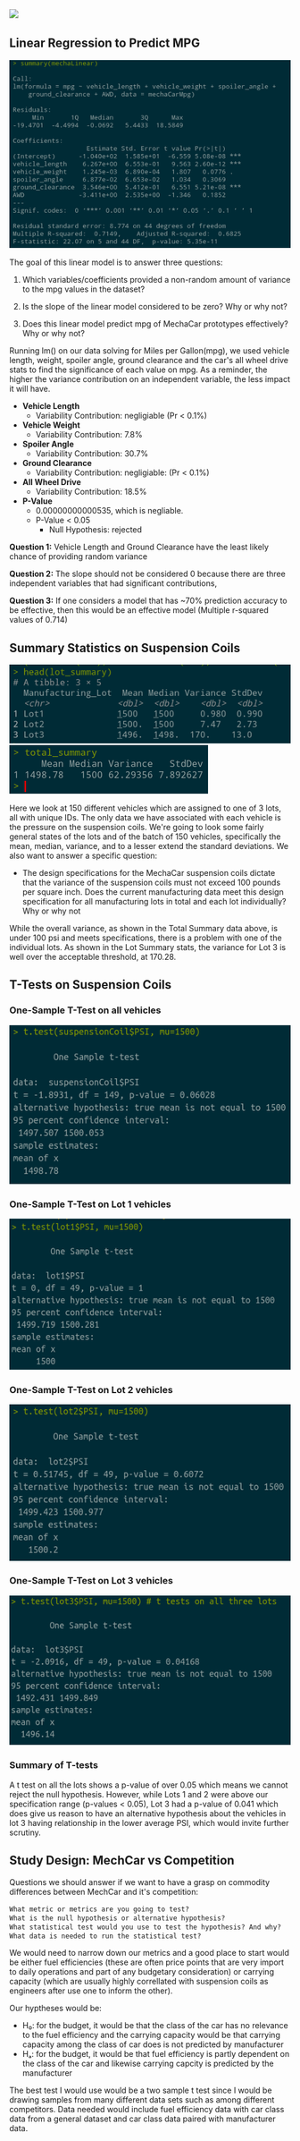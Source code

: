<img src="https://user-images.githubusercontent.com/101137700/182009559-2af021c9-c60b-4247-9f4a-6e44b9909398.png">

## Linear Regression to Predict MPG

<div id="header" align="center">
  <img src="images/MechaSummary.png"/>
</div>

The goal of this linear model is to answer three questions:
1) Which variables/coefficients provided a non-random amount of variance to the mpg values in the dataset?

2) Is the slope of the linear model considered to be zero? Why or why not?

3) Does this linear model predict mpg of MechaCar prototypes effectively? Why or why not?

Running lm() on our data solving for Miles per Gallon(mpg), we used vehicle length, weight, spoiler angle, ground clearance and the car's all wheel drive stats to find the significance of each value on mpg. As a reminder, the higher the variance contribution on an independent variable, the less impact it will have.


<ul>
    <li><b>Vehicle Length</b>
        <ul>
            <li>Variability Contribution: negligiable (Pr < 0.1%)</li>
        </ul>
    </li>
    <li><b>Vehicle Weight</b>
        <ul>
            <li>Variability Contribution: 7.8%</li>
        </ul>
    </li>
    <li><b>Spoiler Angle</b>
        <ul>
            <li>Variability Contribution: 30.7%</li>
        </ul>
    </li>
    <li><b>Ground Clearance</b>
        <ul>
            <li>Variability Contribution: negligiable: (Pr < 0.1%)</li>
        </ul>
    </li>
    <li><b>All Wheel Drive</b>
        <ul>
            <li>Variability Contribution: 18.5%</li>
        </ul>
    </li>
    <li><b>P-Value</b>
        <ul>
            <li>0.00000000000535, which is negliable.</li>
            <li>P-Value < 0.05 <ul> <li>Null Hypothesis: rejected</ul></li>
</ul></ul>

<b>Question 1:</b>
    Vehicle Length and Ground Clearance have the least likely chance of providing random variance

<b>Question 2:</b>
    The slope should not be considered 0 because there are three independent variables that had significant contributions,

<b>Question 3:</b>
    If one considers a model that has ~70% prediction accuracy to be effective, then this would be an effective model (Multiple r-squared values of 0.714)



## Summary Statistics on Suspension Coils
<img src="images/SuspensionCoilSummary.png"/>
<img src="images/SuspensionCoilSummaryTotal.png"/>

Here we look at 150 different vehicles which are assigned to one of 3 lots, all with unique IDs. The only data we have associated with each vehicle is the pressure on the suspension coils.  We're going to look some fairly general states of the lots and of the batch of 150 vehicles, specifically the mean, median, variance, and to a lesser extend the standard deviations.  We also want to answer a specific question:
<ul><li>The design specifications for the MechaCar suspension coils dictate that the variance of the suspension coils must not exceed 100 pounds per square inch. Does the current manufacturing data meet this design specification for all manufacturing lots in total and each lot individually? Why or why not</li></ul>

While the overall variance, as shown in the Total Summary data above, is under 100 psi and meets specifications, there is a problem with one of the individual lots. As shown in the Lot Summary stats, the variance for Lot 3 is well over the acceptable threshold, at 170.28.

## T-Tests on Suspension Coils
### One-Sample T-Test on all vehicles
<img src="images/SuspensionTest_all.png"/>

### One-Sample T-Test on Lot 1 vehicles
<img src="images/SuspensionTest_Lot1.png"/>

### One-Sample T-Test on Lot 2 vehicles
<img src="images/SuspensionTest_Lot2.png"/>

### One-Sample T-Test on Lot 3 vehicles
<img src="images/SuspensionTest_Lot3.png"/>

### Summary of T-tests
A t test on all the lots shows a p-value of over 0.05 which means we cannot reject the null hypothesis.  However, while Lots 1 and 2 were above our specification range (p-values < 0.05), Lot 3 had a p-value of 0.041 which does give us reason to have an alternative hypothesis about the vehicles in lot 3 having relationship in the lower average PSI, which would invite further scrutiny.

## Study Design: MechCar vs Competition
Questions we should answer if we want to have a grasp on commodity differences between MechCar and it's competition:

    What metric or metrics are you going to test?
    What is the null hypothesis or alternative hypothesis?
    What statistical test would you use to test the hypothesis? And why?
    What data is needed to run the statistical test?

We would need to narrow down our metrics and a good place to start would be either fuel efficiencies (these are often price points that are very import to daily operations and part of any budgetary consideration) or carrying capacity (which are usually highly correllated with suspension coils as engineers after use one to inform the other).

Our hyptheses would be:
 - H₀: for the budget, it would be that the class of the car has no relevance to the fuel efficiency and the carrying capacity would be that carrying capacity among the class of car does is not predicted by manufacturer
 - Hₐ: for the budget, it would be that fuel efficiency is partly dependent on the class of the car and likewise carrying capcity is predicted by the manufacturer

The best test I would use would be a two sample t test since I would be drawing samples from many different data sets such as among different competitors.  Data needed would include fuel efficiency data with car class data from a general dataset and car class data paired with manufacturer data.
